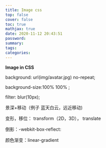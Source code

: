 ```yaml
---
title: Image css
top: false
cover: false
toc: true
mathjax: true
date: 2020-11-12 20:43:51
password:
summary:
tags:
categories:
---
```


**Image in CSS** 

background: url(img/avatar.jpg) no-repeat;

background-size:100% 100% ;

 filter: blur(10px);

景深+移动（例子 蓝天白云，远近移动)

变形，移位： transform（2D，3D）， translate

倒影：-webkit-box-reflect:

颜色渐变：linear-gradient

​               